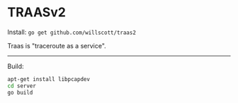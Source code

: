 TRAASv2
======

Install: `go get github.com/willscott/traas2`

Traas is "traceroute as a service".

------

Build:
```bash
apt-get install libpcapdev
cd server
go build
```
